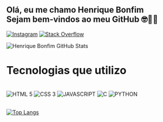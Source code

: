 ## Olá, eu me chamo Henrique Bonfim<br/>Sejam bem-vindos ao meu GitHub 🤓👍🏾
[![Instagram](https://img.shields.io/badge/Instagram-E4405F?style=for-the-badge&logo=instagram&logoColor=white)](https://www.instagram.com/gutz_dev/)
[![Stack Overflow](https://img.shields.io/badge/Stack_Overflow-FE7A16?style=for-the-badge&logo=stack-overflow&logoColor=white)](https://stackoverflow.com/users/21604412/gutz-dev)

![Henrique Bonfim GitHub Stats](https://github-readme-stats.vercel.app/api?username=henriquemb05&show_icons=false&theme=synthwave&locale=pt-br&rank_icon=github)


# Tecnologias que utilizo
<div style="display: inline_block"><br/>
<img align="center" alt="HTML 5" src="https://img.shields.io/badge/HTML5-E34F26?style=for-the-badge&logo=html5&logoColor=white">
<img align="center" alt="CSS 3" src="https://img.shields.io/badge/CSS3-1572B6?style=for-the-badge&logo=css3&logoColor=white">
<img align="center" alt="JAVASCRIPT" src="https://img.shields.io/badge/JavaScript-323330?style=for-the-badge&logo=javascript&logoColor=F7DF1E">
<img align="center" alt="C" src="https://img.shields.io/badge/C-00599C?style=for-the-badge&logo=c&logoColor=white">
<img align="center" alt="PYTHON" src="https://img.shields.io/badge/Python-FFD43B?style=for-the-badge&logo=python&logoColor=blue">
</div><br/>

[![Top Langs](https://github-readme-stats.vercel.app/api/top-langs/?username=henriquemb05&layout=donut&locale=pt-br)](https://github.com/henriquemb05/github-readme-stats)

